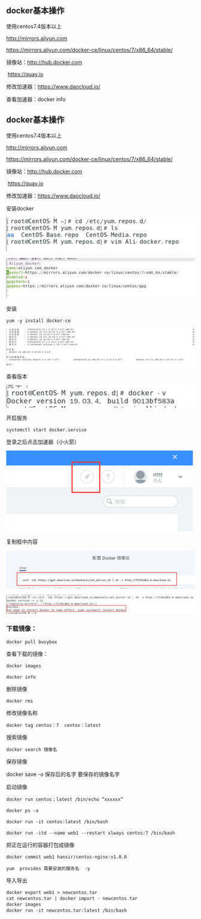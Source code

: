 ## docker基本操作

使用centos7.4版本以上

http://mirrors.aliyun.com

https://mirrors.aliyun.com/docker-ce/linux/centos/7/x86_64/stable/

镜像站：http://hub.docker.com

​				https://quay.io

修改加速器：https://www.daocloud.io/

查看加速器：docker info

## docker基本操作

使用centos7.4版本以上

http://mirrors.aliyun.com

https://mirrors.aliyun.com/docker-ce/linux/centos/7/x86_64/stable/

镜像站：http://hub.docker.com

​				https://quay.io

修改加速器：https://www.daocloud.io/



安装docker

 

![img](image/docker基本操作/clip_image002.jpg)

 

![img](image/docker基本操作/clip_image004.jpg)

安装

```
yum -y install docker-ce
```

![img](image/docker基本操作/clip_image006.jpg)

查看版本

![img](image/docker基本操作/clip_image008.jpg)

开启服务

```
systemctl start docker.service 
```

登录之后点击加速器（小火箭）

![img](image/docker基本操作/clip_image009.png)

复制框中内容

![img](image/docker基本操作/clip_image011.jpg)

![img](image/docker基本操作/clip_image013.jpg)

### 下载镜像：

```
docker pull busybox
```

 查看下载的镜像：

```
docker images
```

```
docker info
```

删除镜像

```
docker rmi
```

修改镜像名称

```
docker tag centos：7  centos：latest
```

搜索镜像

```
docker search 镜像名
```

保存镜像

docker save -o 保存后的名字   要保存的镜像名字

启动镜像

```
docker run centos；latest /bin/echo “xxxxxx”
```

```
docker ps -a
```

```
docker run -it centos:latest /bin/bash
```



```
docker run -itd --name web1 --restart slways centos:7 /bin/bash
```

把正在运行的容器打包成镜像

```
docker commit web1 hansir/centos-nginx:v1.0.0
```

```
yum  provides 需要安装的服务名  -y
```

导入导出

```
docker export web1 > newcentos.tar
cat newcentos.tar | docker import - newcentos.tar 
docker images
docker run -it newcentos.tar:latest /bin/bash
```

